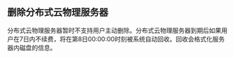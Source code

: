 ## 删除分布式云物理服务器

分布式云物理服务器暂时不支持用户主动删除。分布式云物理服务器到期后如果用户在7日内不续费，将在第8日00:00:00时刻被系统自动回收。回收会格式化服务器内磁盘的信息。
